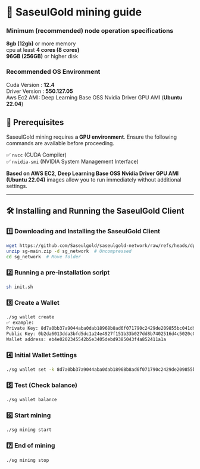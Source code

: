 # 📌 SaseulGold mining guide

### Minimum (recommended) node operation specifications
**8gb (12gb)** or more memory  
cpu at least **4 cores (8 cores)**  
**96GB (256GB)** or higher disk

### Recommended OS Environment
Cuda Version : **12.4**  
Driver Version : **550.127.05**  
Aws Ec2 AMI: Deep Learning Base OSS Nvidia Driver GPU AMI (**Ubuntu 22.04**)

## 🔹 Prerequisites
SaseulGold mining requires **a GPU environment**. Ensure the following commands are available before proceeding.

✅ `nvcc` (CUDA Compiler)  
✅ `nvidia-smi` (NVIDIA System Management Interface)

**Based on AWS EC2**, **Deep Learning Base OSS Nvidia Driver GPU AMI (Ubuntu 22.04)** images allow you to run immediately without additional settings.

---

## 🛠️ Installing and Running the SaseulGold Client

### 1️⃣ Downloading and Installing the SaseulGold Client
```bash
wget https://github.com/Saseulgold/saseulgold-network/raw/refs/heads/dp.v0.3.4/sg-main.zip
unzip sg-main.zip -d sg_network  # Uncompressed
cd sg_network  # Move folder
```
### 2️⃣ Running a pre-installation script
```bash
sh init.sh
```
### 3️⃣ Create a Wallet
```bash
./sg wallet create
✅ example:
Private Key: 8d7a0bb37a9044aba0dab18968b8ad6f071790c2429de209855bc041d904833d
Public Key: 0b2da6013dda3bfd5dc1a24e4927f151b33b027dd8b7402516d4c5020c04fd18
Wallet address: eb4e0202345542b5e3405debd9385043f4a852411a1a
```
### 4️⃣ Initial Wallet Settings
```bash
./sg wallet set -k 8d7a0bb37a9044aba0dab18968b8ad6f071790c2429de209855bc041d904833d
```
### 5️⃣ Test (Check balance)
```bash
./sg wallet balance
```
### 6️⃣ Start mining
```bash
./sg mining start
```
### 7️⃣ End of mining
```bash
./sg mining stop
```
